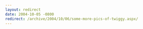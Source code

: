 ```yaml
---
layout: redirect
date: 2004-10-05 -0800
redirect: /archive/2004/10/06/some-more-pics-of-twiggy.aspx/
---
```

